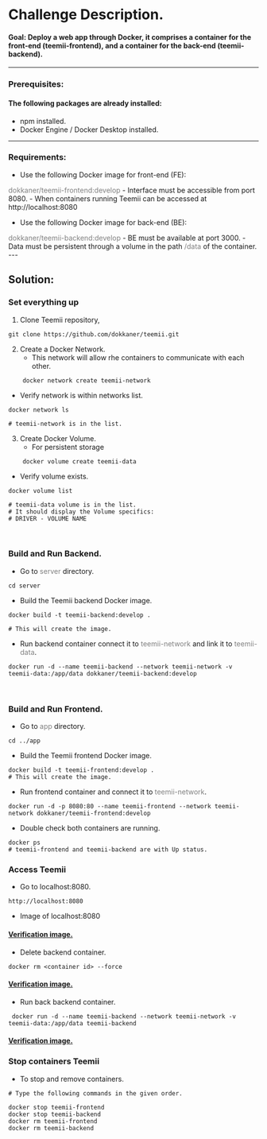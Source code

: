 # **Challenge Description.**
#### **Goal:** Deploy a web app through Docker, it comprises a container for the front-end (teemii-frontend), and a container for the back-end (teemii-backend).
---
### Prerequisites:
#### The following packages are already installed:
- npm installed.  
- Docker Engine / Docker Desktop installed.

---
### Requirements:
- Use the following Docker image for front-end (FE): 
<span style="color:gray">
dokkaner/teemii-frontend:develop
</span>
- Interface must be accessible from port 8080.
- When containers running Teemii can be accessed at http://localhost:8080


- Use the following Docker image for back-end (BE): 
<span style="color:gray">
dokkaner/teemii-backend:develop
</span>
- BE must be available at port 3000.
- Data must be persistent through a volume in the path
<span style="color:gray">
/data 
</span>
of the container.
---

## Solution:

### **Set everything up**
1. Clone Teemii repository,
```
git clone https://github.com/dokkaner/teemii.git
```

2. Create a Docker Network.
    - This network will allow rhe containers to communicate with each other.
```
    docker network create teemii-network
```

- Verify network is within networks list.

```
docker network ls

# teemii-network is in the list.
```
3. Create Docker Volume.
    - For persistent storage
```
    docker volume create teemii-data
```
- Verify volume exists.
```
docker volume list

# teemii-data volume is in the list.
# It should display the Volume specifics:
# DRIVER - VOLUME NAME
```
<br>

### **Build and Run Backend.**
- Go to <span style="color:gray"> server</span> directory.
```
cd server
```
- Build the Teemii backend Docker image.
```
docker build -t teemii-backend:develop .

# This will create the image.
```

- Run backend container connect it to 
<span style="color:gray"> teemii-network</span> and link it to <span style="color:gray"> teemii-data</span>.
```
docker run -d --name teemii-backend --network teemii-network -v teemii-data:/app/data dokkaner/teemii-backend:develop
```
<br>

### **Build and Run Frontend.**

- Go to <span style="color:gray"> app</span> directory.
```
cd ../app
```
- Build the Teemii frontend Docker image.
```
docker build -t teemii-frontend:develop .
# This will create the image.
```
- Run frontend container and connect it to 
<span style="color:gray"> teemii-network</span>.
```
docker run -d -p 8080:80 --name teemii-frontend --network teemii-network dokkaner/teemii-frontend:develop
```

- Double check both containers are running.
```
docker ps
# teemii-frontend and teemii-backend are with Up status.

```

### **Access Teemii**

- Go to localhost:8080. 
```
http://localhost:8080⁠
```
- Image of localhost:8080
#### [Verification image.](https://github.com/FreCalvo/CloudStation/blob/main/Docker_Fundamentals/Challenge%20_2/docker_run_1.png)

- Delete backend container.

```
docker rm <container id> --force
```
#### [Verification image.](https://github.com/FreCalvo/CloudStation/blob/main/Docker_Fundamentals/Challenge%20_2/docker_rm_backend.png)

-  Run back backend container.
```
 docker run -d --name teemii-backend --network teemii-network -v teemii-data:/app/data teemii-backend
```

#### [Verification image.](https://github.com/FreCalvo/CloudStation/blob/main/Docker_Fundamentals/Challenge%20_2/docker_run_2.png)

### **Stop containers Teemii**


- To stop and remove containers.
```
# Type the following commands in the given order.

docker stop teemii-frontend
docker stop teemii-backend
docker rm teemii-frontend
docker rm teemii-backend
```
